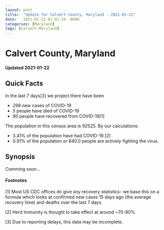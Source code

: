 ```yaml
---
layout: post
title:  "Update for Calvert County, Maryland - 2021-01-22"
date:   2021-01-22 01:01:29 -0600
categories: [Maryland]
tags: [Calvert-Maryland]
---
```


# Calvert County, Maryland
#### Updated 2021-01-22

## Quick Facts

In the last 7 days[3] we project there have been
- *298* new cases of COVID-19
- *5* people have died of COVID-19
- *90* people have recovered from COVID-19[1]

The population in this census area is 92525. By our calculations:
- 3.41% of the population have had COVID-19.[2]
- 0.91% of the population or 840.0 people are actively fighting the virus.

## Synopsis

Comming soon...


#### Footnotes

[1] Most US CDC offices do give any recovery statistics- we base this on a formula which looks at confirmed new cases
15 days ago (the average recovery time) and deaths over the last 7 days.

[2] Herd Immunity is thought to take effect at around ~70-80%

[3] Due to reporting delays, this data may be incomplete.
 
    